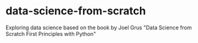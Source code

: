 # data-science-from-scratch

Exploring data science based on the book by Joel Grus
"Data Science from Scratch First Principles with Python"